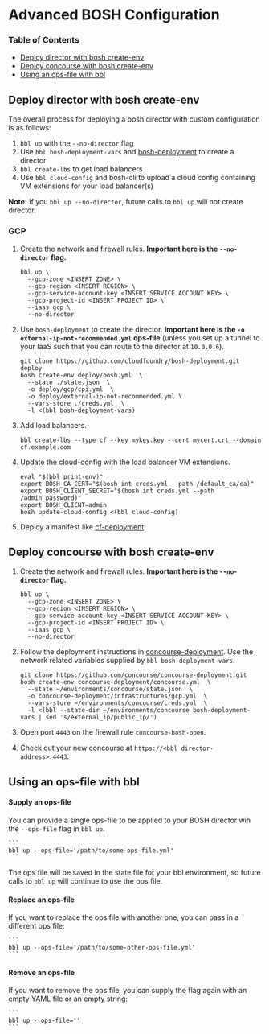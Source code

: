 # Advanced BOSH Configuration

### Table of Contents
* <a href='#director'>Deploy director with bosh create-env</a>
* <a href='#concourse'>Deploy concourse with bosh create-env</a>
* <a href='#opsfile'>Using an ops-file with bbl</a>


## <a name='director'></a>Deploy director with bosh create-env

The overall process for deploying a bosh director with custom configuration is as follows:

1. `bbl up` with the `--no-director` flag
1. Use `bbl bosh-deployment-vars` and [bosh-deployment](https://github.com/cloudfoundry/bosh-deployment) to create a director
1. `bbl create-lbs` to get load balancers
1. Use `bbl cloud-config` and bosh-cli to upload a cloud config containing VM extensions for your load balancer(s)

**Note:** If you `bbl up --no-director`, future calls to `bbl up` will not create director.

### GCP

1. Create the network and firewall rules. **Important here is the ``--no-director`` flag.**

    ```
    bbl up \
      --gcp-zone <INSERT ZONE> \
      --gcp-region <INSERT REGION> \
      --gcp-service-account-key <INSERT SERVICE ACCOUNT KEY> \
      --gcp-project-id <INSERT PROJECT ID> \
      --iaas gcp \
      --no-director
    ```

1. Use `bosh-deployment` to create the director.
**Important here is the ``-o external-ip-not-recommended.yml`` ops-file**
(unless you set up a tunnel to your IaaS such that you can route to the director at `10.0.0.6`).

    ```
    git clone https://github.com/cloudfoundry/bosh-deployment.git deploy
    bosh create-env deploy/bosh.yml  \
      --state ./state.json  \
      -o deploy/gcp/cpi.yml  \
      -o deploy/external-ip-not-recommended.yml \
      --vars-store ./creds.yml  \
      -l <(bbl bosh-deployment-vars)
    ```

1. Add load balancers.

    ```
    bbl create-lbs --type cf --key mykey.key --cert mycert.crt --domain cf.example.com
    ```

1. Update the cloud-config with the load balancer VM extensions.

    ```
    eval "$(bbl print-env)"
    export BOSH_CA_CERT="$(bosh int creds.yml --path /default_ca/ca)"
    export BOSH_CLIENT_SECRET="$(bosh int creds.yml --path /admin_password)"
    export BOSH_CLIENT=admin
    bosh update-cloud-config <(bbl cloud-config)
    ```

1. Deploy a manifest like [cf-deployment](https://github.com/cloudfoundry/cf-deployment).


## <a name='concourse'></a>Deploy concourse with bosh create-env

1. Create the network and firewall rules. **Important here is the ``--no-director`` flag.**

    ```
    bbl up \
      --gcp-zone <INSERT ZONE> \
      --gcp-region <INSERT REGION> \
      --gcp-service-account-key <INSERT SERVICE ACCOUNT KEY> \
      --gcp-project-id <INSERT PROJECT ID> \
      --iaas gcp \
      --no-director
    ```

1. Follow the deployment instructions in [concourse-deployment](https://github.com/concourse/concourse-deployment).
Use the network related variables supplied by `bbl bosh-deployment-vars`.

    ```
    git clone https://github.com/concourse/concourse-deployment.git
    bosh create-env concourse-deployment/concourse.yml  \
      --state ~/environments/concourse/state.json  \
      -o concourse-deployment/infrastructures/gcp.yml  \
      --vars-store ~/environments/concourse/creds.yml  \
      -l <(bbl --state-dir ~/environments/concourse bosh-deployment-vars | sed 's/external_ip/public_ip/')
    ```

1. Open port `4443` on the firewall rule `concourse-bosh-open`.

1. Check out your new concourse at `https://<bbl director-address>:4443`.


## <a name='opsfile'></a>Using an ops-file with bbl

#### Supply an ops-file

You can provide a single ops-file to be applied to your BOSH director wih the `--ops-file` flag in `bbl up`.

    ```
    bbl up --ops-file='/path/to/some-ops-file.yml'
    ```

The ops file will be saved in the state file for your bbl environment, so future calls to `bbl up` will continue to use the ops file.

#### Replace an ops-file

If you want to replace the ops file with another one, you can pass in a different ops file:

    ```
    bbl up --ops-file='/path/to/some-other-ops-file.yml'
    ```

#### Remove an ops-file

If you want to remove the ops file, you can supply the flag again with an empty YAML file or an empty string:

    ```
    bbl up --ops-file=''
    ```

